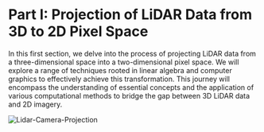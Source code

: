 # Part I: Projection of LiDAR Data from 3D to 2D Pixel Space 

In this first section, we delve into the process of projecting LiDAR data from a three-dimensional space into a two-dimensional pixel space. We will explore a range of techniques rooted in linear algebra and computer graphics to effectively achieve this transformation. This journey will encompass the understanding of essential concepts and the application of various computational methods to bridge the gap between 3D LiDAR data and 2D imagery.

<img src="lidar_projection.gif" alt="Lidar-Camera-Projection" />

